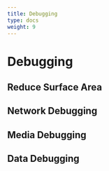 ```yaml
---
title: Debugging
type: docs
weight: 9
---
```



# Debugging

## Reduce Surface Area
## Network Debugging
## Media Debugging
## Data Debugging
